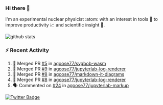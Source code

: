 ### Hi there 👋 

I'm an experimental nuclear physicist :atom: with an interest in tools :wrench: to improve productivity :chart_with_upwards_trend: and scientific insight :telescope:.

![github stats](https://github-readme-stats.vercel.app/api?username=agoose77&show_icons=true&hide_rank=true&hide_title=true&bg_color=30,e76445,904e95&text_color=efe3ec&icon_color=efe3ec)
<!--
**agoose77/agoose77** is a ✨ _special_ ✨ repository because its `README.md` (this file) appears on your GitHub profile.

Here are some ideas to get you started:

- 🔭 I’m currently working on ...
- 🌱 I’m currently learning ...
- 👯 I’m looking to collaborate on ...
- 🤔 I’m looking for help with ...
- 💬 Ask me about ...
- 📫 How to reach me: ...
- 😄 Pronouns: ...
- ⚡ Fun fact: ...
-->

### :zap: Recent Activity
<!--START_SECTION:activity-->
1. 🎉 Merged PR [#5](https://github.com/agoose77/svgbob-wasm/pull/5) in [agoose77/svgbob-wasm](https://github.com/agoose77/svgbob-wasm)
2. 🎉 Merged PR [#9](https://github.com/agoose77/jupyterlab-log-renderer/pull/9) in [agoose77/jupyterlab-log-renderer](https://github.com/agoose77/jupyterlab-log-renderer)
3. 🎉 Merged PR [#8](https://github.com/agoose77/markdown-it-diagrams/pull/8) in [agoose77/markdown-it-diagrams](https://github.com/agoose77/markdown-it-diagrams)
4. 🎉 Merged PR [#8](https://github.com/agoose77/jupyterlab-log-renderer/pull/8) in [agoose77/jupyterlab-log-renderer](https://github.com/agoose77/jupyterlab-log-renderer)
5. 🗣 Commented on [#24](https://github.com/agoose77/jupyterlab-markup/issues/24) in [agoose77/jupyterlab-markup](https://github.com/agoose77/jupyterlab-markup)
<!--END_SECTION:activity-->


[![Twitter Badge](https://img.shields.io/twitter/follow/agoose77?style=flat-square&logo=Twitter&logoColor=white&color=cornflowerblue)](https://twitter.com/agoose77)
